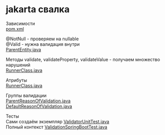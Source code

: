 # jakarta свалка

Зависимости</br>
[pom.xml](pom.xml)

@NotNull - проверяем на nullable</br>
@Valid - нужна валидация внутри</br>
[ParentEntity.java](src%2Fmain%2Fjava%2Fru%2Fgulash%2Fvalidation%2Fentity%2FParentEntity.java)

Методы validate, validateProperty, validateValue - получаем множество нарушений</br>
[RunnerClass.java](src%2Fmain%2Fjava%2Fru%2Fgulash%2Fvalidation%2FRunnerClass.java)

Атрибуты</br>
[RunnerClass.java](src%2Fmain%2Fjava%2Fru%2Fgulash%2Fvalidation%2FRunnerClass.java)

Группы валидации</br>
[ParentReasonOfValidation.java](src%2Fmain%2Fjava%2Fru%2Fgulash%2Fvalidation%2Fentity%2Fgroup%2FParentReasonOfValidation.java)</br>
[DefaultReasonOfValidation.java](src%2Fmain%2Fjava%2Fru%2Fgulash%2Fvalidation%2Fentity%2Fgroup%2FDefaultReasonOfValidation.java)

Тесты</br>
Сами создаём экземпляр [ValidatorUnitTest.java](src%2Ftest%2Fjava%2Fru%2Fgulash%2Fvalidation%2FValidatorUnitTest.java)</br>
Полный контекст [ValidationSpringBootTest.java](src%2Ftest%2Fjava%2Fru%2Fgulash%2Fvalidation%2FValidationSpringBootTest.java)</br>